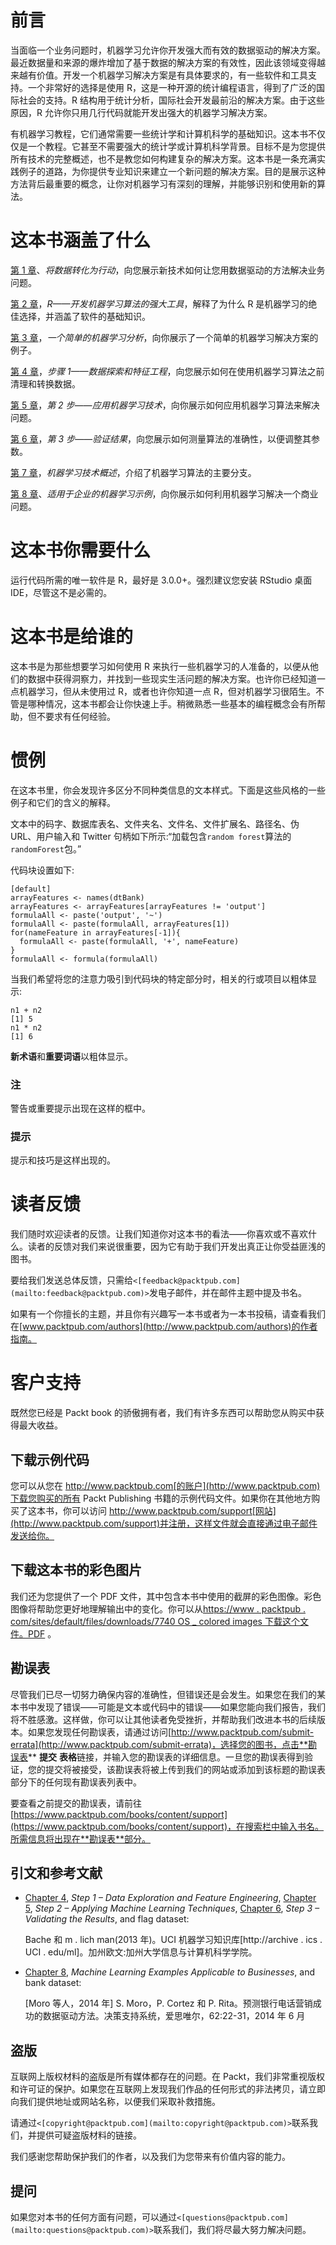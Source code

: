 <title>Preface</title>

# 前言

当面临一个业务问题时，机器学习允许你开发强大而有效的数据驱动的解决方案。最近数据量和来源的爆炸增加了基于数据的解决方案的有效性，因此该领域变得越来越有价值。开发一个机器学习解决方案是有具体要求的，有一些软件和工具支持。一个非常好的选择是使用 R，这是一种开源的统计编程语言，得到了广泛的国际社会的支持。R 结构用于统计分析，国际社会开发最前沿的解决方案。由于这些原因，R 允许你只用几行代码就能开发出强大的机器学习解决方案。

有机器学习教程，它们通常需要一些统计学和计算机科学的基础知识。这本书不仅仅是一个教程。它甚至不需要强大的统计学或计算机科学背景。目标不是为您提供所有技术的完整概述，也不是教您如何构建复杂的解决方案。这本书是一条充满实践例子的道路，为你提供专业知识来建立一个新问题的解决方案。目的是展示这种方法背后最重要的概念，让你对机器学习有深刻的理解，并能够识别和使用新的算法。

# 这本书涵盖了什么

[第 1 章](ch01.html "Chapter 1. Transforming Data into Actions")、*将数据转化为行动*，向您展示新技术如何让您用数据驱动的方法解决业务问题。

[第 2 章](ch02.html "Chapter 2. R – A Powerful Tool for Developing Machine Learning Algorithms")，*R——开发机器学习算法的强大工具*，解释了为什么 R 是机器学习的绝佳选择，并涵盖了软件的基础知识。

[第 3 章](ch03.html "Chapter 3. A Simple Machine Learning Analysis")，*一个简单的机器学习分析*，向你展示了一个简单的机器学习解决方案的例子。

[第 4 章](ch04.html "Chapter 4. Step 1 – Data Exploration and Feature Engineering")，*步骤 1——数据探索和特征工程*，向您展示如何在使用机器学习算法之前清理和转换数据。

[第 5 章](ch05.html "Chapter 5. Step 2 – Applying Machine Learning Techniques")，*第 2 步——应用机器学习技术*，向你展示如何应用机器学习算法来解决问题。

[第 6 章](ch06.html "Chapter 6. Step 3 – Validating the Results")，*第 3 步——验证结果*，向您展示如何测量算法的准确性，以便调整其参数。

[第 7 章](ch07.html "Chapter 7. Overview of Machine Learning Techniques")，*机器学习技术概述*，介绍了机器学习算法的主要分支。

[第 8 章](ch08.html "Chapter 8. Machine Learning Examples Applicable to Businesses")、*适用于企业的机器学习示例*，向你展示如何利用机器学习解决一个商业问题。

<title>What you need for this book</title>

# 这本书你需要什么

运行代码所需的唯一软件是 R，最好是 3.0.0+。强烈建议您安装 RStudio 桌面 IDE，尽管这不是必需的。

<title>Who this book is for</title>

# 这本书是给谁的

这本书是为那些想要学习如何使用 R 来执行一些机器学习的人准备的，以便从他们的数据中获得洞察力，并找到一些现实生活问题的解决方案。也许你已经知道一点机器学习，但从未使用过 R，或者也许你知道一点 R，但对机器学习很陌生。不管是哪种情况，这本书都会让你快速上手。稍微熟悉一些基本的编程概念会有所帮助，但不要求有任何经验。

<title>Conventions</title>

# 惯例

在这本书里，你会发现许多区分不同种类信息的文本样式。下面是这些风格的一些例子和它们的含义的解释。

文本中的码字、数据库表名、文件夹名、文件名、文件扩展名、路径名、伪 URL、用户输入和 Twitter 句柄如下所示:“加载包含`random forest`算法的`randomForest`包。”

代码块设置如下:

```
[default]
arrayFeatures <- names(dtBank)
arrayFeatures <- arrayFeatures[arrayFeatures != 'output']
formulaAll <- paste('output', '~')
formulaAll <- paste(formulaAll, arrayFeatures[1])
for(nameFeature in arrayFeatures[-1]){
  formulaAll <- paste(formulaAll, '+', nameFeature)
}
formulaAll <- formula(formulaAll)
```

当我们希望将您的注意力吸引到代码块的特定部分时，相关的行或项目以粗体显示:

```
n1 + n2
[1] 5
n1 * n2
[1] 6

```

**新术语**和**重要词语**以粗体显示。

### 注

警告或重要提示出现在这样的框中。

### 提示

提示和技巧是这样出现的。

<title>Reader feedback</title>

# 读者反馈

我们随时欢迎读者的反馈。让我们知道你对这本书的看法——你喜欢或不喜欢什么。读者的反馈对我们来说很重要，因为它有助于我们开发出真正让你受益匪浅的图书。

要给我们发送总体反馈，只需给`<[feedback@packtpub.com](mailto:feedback@packtpub.com)>`发电子邮件，并在邮件主题中提及书名。

如果有一个你擅长的主题，并且你有兴趣写一本书或者为一本书投稿，请查看我们在[www.packtpub.com/authors](http://www.packtpub.com/authors)的作者指南。

<title>Customer support</title>

# 客户支持

既然您已经是 Packt book 的骄傲拥有者，我们有许多东西可以帮助您从购买中获得最大收益。

## 下载示例代码

您可以从您在 http://www.packtpub.com[的账户](http://www.packtpub.com)下载您购买的所有 Packt Publishing 书籍的示例代码文件。如果你在其他地方购买了这本书，你可以访问 http://www.packtpub.com/support[网站](http://www.packtpub.com/support)并注册，这样文件就会直接通过电子邮件发送给你。

## 下载这本书的彩色图片

我们还为您提供了一个 PDF 文件，其中包含本书中使用的截屏的彩色图像。彩色图像将帮助您更好地理解输出中的变化。你可以从[https://www . packtpub . com/sites/default/files/downloads/7740 OS _ colored images 下载这个文件。PDF](https://www.packtpub.com/sites/default/files/downloads/7740OS_coloredimages.PDF) 。

## 勘误表

尽管我们已尽一切努力确保内容的准确性，但错误还是会发生。如果您在我们的某本书中发现了错误——可能是文本或代码中的错误——如果您能向我们报告，我们将不胜感激。这样做，你可以让其他读者免受挫折，并帮助我们改进本书的后续版本。如果您发现任何勘误表，请通过访问[http://www.packtpub.com/submit-errata](http://www.packtpub.com/submit-errata)，选择您的图书，点击**勘误表** **提交** **表格**链接，并输入您的勘误表的详细信息。一旦您的勘误表得到验证，您的提交将被接受，该勘误表将被上传到我们的网站或添加到该标题的勘误表部分下的任何现有勘误表列表中。

要查看之前提交的勘误表，请前往[https://www.packtpub.com/books/content/support](https://www.packtpub.com/books/content/support)，在搜索栏中输入书名。所需信息将出现在**勘误表**部分。

## 引文和参考文献

*   [Chapter 4](ch04.html "Chapter 4. Step 1 – Data Exploration and Feature Engineering"), *Step 1 – Data Exploration and Feature Engineering*, [Chapter 5](ch05.html "Chapter 5. Step 2 – Applying Machine Learning Techniques"), *Step 2 – Applying Machine Learning Techniques*, [Chapter 6](ch06.html "Chapter 6. Step 3 – Validating the Results"), *Step 3 – Validating the Results*, and flag dataset:

    Bache 和 m . lich man(2013 年)。UCI 机器学习知识库[http://archive . ics . UCI . edu/ml]。加州欧文:加州大学信息与计算机科学学院。

*   [Chapter 8](ch08.html "Chapter 8. Machine Learning Examples Applicable to Businesses"), *Machine Learning Examples Applicable to Businesses*, and bank dataset:

    [Moro 等人，2014 年] S. Moro，P. Cortez 和 P. Rita。预测银行电话营销成功的数据驱动方法。决策支持系统，爱思唯尔，62:22-31，2014 年 6 月

## 盗版

互联网上版权材料的盗版是所有媒体都存在的问题。在 Packt，我们非常重视版权和许可证的保护。如果您在互联网上发现我们作品的任何形式的非法拷贝，请立即向我们提供地址或网站名称，以便我们采取补救措施。

请通过`<[copyright@packtpub.com](mailto:copyright@packtpub.com)>`联系我们，并提供可疑盗版材料的链接。

我们感谢您帮助保护我们的作者，以及我们为您带来有价值内容的能力。

## 提问

如果您对本书的任何方面有问题，可以通过`<[questions@packtpub.com](mailto:questions@packtpub.com)>`联系我们，我们将尽最大努力解决问题。